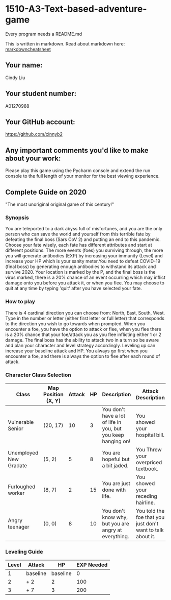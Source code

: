 # 1510-A3-Text-based-adventure-game

Every program needs a README.md

This is written in markdown. Read about markdown here: [markdowncheatsheet](https://www.markdownguide.org/cheat-sheet/)

## Your name:
Cindy Liu

## Your student number:
A01270988

## Your GitHub account:
https://github.com/cinnyb2

## Any important comments you'd like to make about your work:
Please play this game using the Pycharm console and extend the run console to the full length of your monitor for the best viewing experience.

## Complete Guide on 2020
"The most unoriginal original game of this century!"

### Synopsis
You are teleported to a dark abyss full of misfortunes, and you are the only person who can save the world and yourself
from this terrible fate by defeating the final boss (Sars CoV 2) and putting an end to this pandemic. 
Choose your fate wisely, each fate has different attributes and start at different positions.
The more events (foes) you surviving through, the more you will generate antibodies (EXP) by increasing your immunity 
(Level) and increase your HP which is your sanity meter.You need to defeat COVID-19 (final boss) by generating enough 
antibodies to withstand its attack and survive 2020. Your location is marked by the P, and the final boss is the virus 
marked, there is a 20% chance of an event occurring which may inflict damage onto you before you attack it, 
or when you flee. You may choose to quit at any time by typing 'quit' after you have selected your fate.

### How to play
There is 4 cardinal direction you can choose from: North, East, South, West. Type in the number or letter (either first letter or full letter) 
that corresponds to the direction you wish to go towards when prompted. When you encounter a foe, you have the option to 
attack or flee, when you flee there is a 20% chance that your foe/attack you as you flee inflicting either 1 or 2 damage.
The final boss has the ability to attack two in a turn so be aware and plan your character and level strategy accordingly.
Leveling up can increase your baseline attack and HP. You always go first when you encounter a foe, and there is always the option to flee after each round of attack.

### Character Class Selection
|  Class | Map Position (X, Y) | Attack  | HP | Description | Attack Description |
|---|---|---|---|---|---|
|Vulnerable Senior   |  (20, 17) | 10  | 3  | You don't have a lot of life in you, but you keep hanging on! | You showed your hospital bill.
|Unemployed New Gradate | (5, 2) | 5 | 8  | You are hopeful but a bit jaded. | You Threw your overpriced textbook.
|Furloughed worker   | (8, 7)  | 2 | 15  | You are just done with life.  | You showed your receding hairline.
|Angry teenager   | (0, 0)  | 8 | 10 | You don't know why, but you are angry at everything. | You told the foe that you just don't want to talk about it.


### Leveling Guide
| Level | Attack | HP | EXP Needed
|---|---|---|---|
| 1 | baseline | baseline | 0 |
| 2 | + 2 | 2 | 100 
| 3 | + 7 | 3 | 200